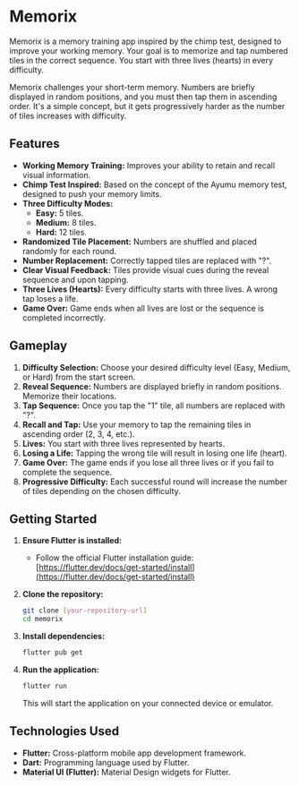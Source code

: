 # Memorix

Memorix is a memory training app inspired by the chimp test, designed to improve your working memory. Your goal is to memorize and tap numbered tiles in the correct sequence. You start with three lives (hearts) in every difficulty.

Memorix challenges your short-term memory. Numbers are briefly displayed in random positions, and you must then tap them in ascending order. It's a simple concept, but it gets progressively harder as the number of tiles increases with difficulty.

## Features

* **Working Memory Training:** Improves your ability to retain and recall visual information.
* **Chimp Test Inspired:** Based on the concept of the Ayumu memory test, designed to push your memory limits.
* **Three Difficulty Modes:**
    * **Easy:** 5 tiles.
    * **Medium:** 8 tiles.
    * **Hard:** 12 tiles.
* **Randomized Tile Placement:** Numbers are shuffled and placed randomly for each round.
* **Number Replacement:** Correctly tapped tiles are replaced with "?".
* **Clear Visual Feedback:** Tiles provide visual cues during the reveal sequence and upon tapping.
* **Three Lives (Hearts):** Every difficulty starts with three lives. A wrong tap loses a life.
* **Game Over:** Game ends when all lives are lost or the sequence is completed incorrectly.

## Gameplay

1.  **Difficulty Selection:** Choose your desired difficulty level (Easy, Medium, or Hard) from the start screen.
2.  **Reveal Sequence:** Numbers are displayed briefly in random positions. Memorize their locations.
3.  **Tap Sequence:** Once you tap the "1" tile, all numbers are replaced with "?".
4.  **Recall and Tap:** Use your memory to tap the remaining tiles in ascending order (2, 3, 4, etc.).
5.  **Lives:** You start with three lives represented by hearts.
6.  **Losing a Life:** Tapping the wrong tile will result in losing one life (heart).
7.  **Game Over:** The game ends if you lose all three lives or if you fail to complete the sequence.
8.  **Progressive Difficulty:** Each successful round will increase the number of tiles depending on the chosen difficulty.

## Getting Started

1.  **Ensure Flutter is installed:**
    * Follow the official Flutter installation guide: [https://flutter.dev/docs/get-started/install](https://flutter.dev/docs/get-started/install)
2.  **Clone the repository:**

    ```bash
    git clone [your-repository-url]
    cd memorix
    ```

3.  **Install dependencies:**

    ```bash
    flutter pub get
    ```

4.  **Run the application:**

    ```bash
    flutter run
    ```

    This will start the application on your connected device or emulator.

## Technologies Used

* **Flutter:** Cross-platform mobile app development framework.
* **Dart:** Programming language used by Flutter.
* **Material UI (Flutter):** Material Design widgets for Flutter.